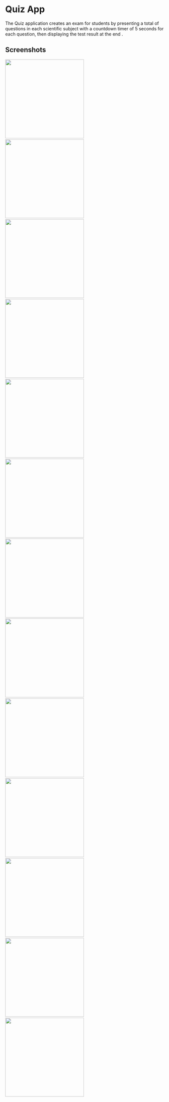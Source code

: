 
# Quiz App

The Quiz application creates an exam for students by presenting a total of questions in each scientific subject with a countdown timer of 5 seconds for each question, then displaying the test result at the end .


## Screenshots
<img src="https://i.ibb.co/RDw51Sr/Screenshot-1677807313.png" width="250">&nbsp;
<img src="https://i.ibb.co/G2wxFNp/Screenshot-1677807316.png" width="250">&nbsp;
<img src="https://i.ibb.co/MRRxs6x/Screenshot-1677807322.png" width="250">&nbsp;
<img src="https://i.ibb.co/hsqwxNZ/Screenshot-1677807327.png" width="250">&nbsp;
<img src="https://i.ibb.co/pJTFQBG/Screenshot-1677807330.png" width="250">&nbsp;
<img src="https://i.ibb.co/b1HXGhy/Screenshot-1677807368.png" width="250">&nbsp;
<img src="https://i.ibb.co/4Wtq6Db/Screenshot-1677807373.png" width="250">&nbsp;
<img src="https://i.ibb.co/9yh2Q7x/Screenshot-1677807377.png" width="250">&nbsp;
<img src="https://i.ibb.co/dbRZ5vC/Screenshot-1677807387.png" width="250">&nbsp;
<img src="https://i.ibb.co/qYrPWrx/Screenshot-1677807396.png" width="250">&nbsp;
<img src="https://i.ibb.co/Pjp3V7g/Screenshot-1677807410.png" width="250">&nbsp;
<img src="https://i.ibb.co/gDmDdRy/Screenshot-1677807422.png" width="250">&nbsp;
<img src="https://i.ibb.co/xf5y84C/Screenshot-1677807433.png" width="250">&nbsp;


